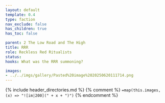 ```yaml
---
layout: default
template: 0.4
type: faction
nav_exclude: false
has_children: true
has_toc: false

parent: 2 The Low Road and The High
title: RRR
role: Reckless Red Ritualists
status: 
hooks: What was the RRR summoning?

images: 
- ../../imgs/gallery/Pasted%20image%2020250620111714.png
---
```


{% include header_directories.md %}
{% comment %}
`=map(this.images, (x) => "![im|200](" + x + ")")`
{% endcomment %}

